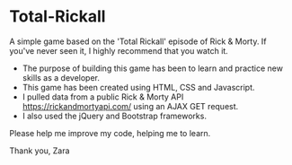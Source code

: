 # Total-Rickall
A simple game based on the 'Total Rickall' episode of Rick & Morty. If you've never seen it, I highly recommend that you watch it.

* The purpose of building this game has been to learn and practice new skills as a developer.
* This game has been created using HTML, CSS and Javascript.
* I pulled data from a public Rick & Morty API https://rickandmortyapi.com/ using an AJAX GET request.
* I also used the jQuery and Bootstrap frameworks. 

Please help me improve my code, helping me to learn.

Thank you,
Zara
